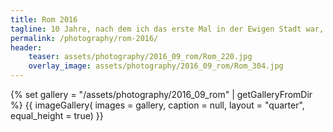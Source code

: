 ```yaml
---
title: Rom 2016
tagline: 10 Jahre, nach dem ich das erste Mal in der Ewigen Stadt war, war es mal wieder Zeit ihr einen Besuch abzustatten.
permalink: /photography/rom-2016/
header:
    teaser: assets/photography/2016_09_rom/Rom_220.jpg
    overlay_image: assets/photography/2016_09_rom/Rom_304.jpg
---
```


{% set gallery = "/assets/photography/2016_09_rom" | getGalleryFromDir %}
{{ imageGallery(
    images = gallery,
    caption = null,
    layout = "quarter",
    equal_height = true) }}
